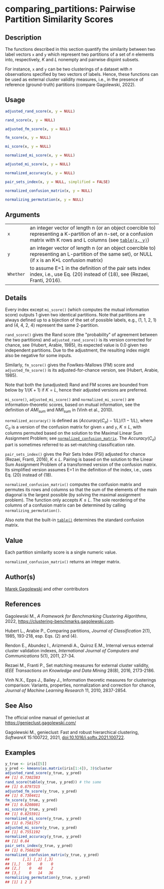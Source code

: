 # comparing_partitions: Pairwise Partition Similarity Scores

## Description

The functions described in this section quantify the similarity between two label vectors `x` and `y` which represent two partitions of a set of $n$ elements into, respectively, $K$ and $L$ nonempty and pairwise disjoint subsets.

For instance, `x` and `y` can be two clusterings of a dataset with $n$ observations specified by two vectors of labels. Hence, these functions can be used as external cluster validity measures, i.e., in the presence of reference (ground-truth) partitions (compare Gagolewski, 2022).

## Usage

``` r
adjusted_rand_score(x, y = NULL)

rand_score(x, y = NULL)

adjusted_fm_score(x, y = NULL)

fm_score(x, y = NULL)

mi_score(x, y = NULL)

normalized_mi_score(x, y = NULL)

adjusted_mi_score(x, y = NULL)

normalized_accuracy(x, y = NULL)

pair_sets_index(x, y = NULL, simplified = FALSE)

normalized_confusion_matrix(x, y = NULL)

normalizing_permutation(x, y = NULL)
```

## Arguments

|           |                                                                                                                                                                                                                                             |
|-----------|---------------------------------------------------------------------------------------------------------------------------------------------------------------------------------------------------------------------------------------------|
| `x`       | an integer vector of length n (or an object coercible to) representing a K-partition of an n-set, or a confusion matrix with K rows and L columns (see [`table(x, y)`](https://stat.ethz.ch/R-manual/R-devel/library/base/html/table.html)) |
| `y`       | an integer vector of length n (or an object coercible to) representing an L-partition of the same set), or NULL (if x is an K\*L confusion matrix)                                                                                          |
| `Whether` | to assume E=1 in the definition of the pair sets index index, i.e., use Eq. (20) instead of (18), see (Rezaei, Franti, 2016).                                                                                                               |

## Details

Every index except `mi_score()` (which computes the mutual information score) outputs 1 given two identical partitions. Note that partitions are always defined up to a bijection of the set of possible labels, e.g., (1, 1, 2, 1) and (4, 4, 2, 4) represent the same 2-partition.

`rand_score()` gives the Rand score (the \"probability\" of agreement between the two partitions) and `adjusted_rand_score()` is its version corrected for chance, see (Hubert, Arabie, 1985), its expected value is 0.0 given two independent partitions. Due to the adjustment, the resulting index might also be negative for some inputs.

Similarly, `fm_score()` gives the Fowlkes-Mallows (FM) score and `adjusted_fm_score()` is its adjusted-for-chance version, see (Hubert, Arabie, 1985).

Note that both the (unadjusted) Rand and FM scores are bounded from below by $1/(K+1)$ if $K=L$, hence their adjusted versions are preferred.

`mi_score()`, `adjusted_mi_score()` and `normalized_mi_score()` are information-theoretic scores, based on mutual information, see the definition of $AMI_{sum}$ and $NMI_{sum}$ in (Vinh et al., 2010).

`normalized_accuracy()` is defined as $(Accuracy(C_\sigma)-1/L)/(1-1/L)$, where $C_\sigma$ is a version of the confusion matrix for given `x` and `y`, $K \leq L$, with columns permuted based on the solution to the Maximal Linear Sum Assignment Problem; see [`normalized_confusion_matrix`](comparing_partitions.md). The $Accuracy(C_\sigma)$ part is sometimes referred to as set-matching classification rate.

`pair_sets_index()` gives the Pair Sets Index (PSI) adjusted for chance (Rezaei, Franti, 2016), $K \leq L$. Pairing is based on the solution to the Linear Sum Assignment Problem of a transformed version of the confusion matrix. Its simplified version assumes E=1 in the definition of the index, i.e., uses Eq. (20) instead of (18).

`normalized_confusion_matrix()` computes the confusion matrix and permutes its rows and columns so that the sum of the elements of the main diagonal is the largest possible (by solving the maximal assignment problem). The function only accepts $K \leq L$. The sole reordering of the columns of a confusion matrix can be determined by calling `normalizing_permutation()`.

Also note that the built-in [`table()`](https://stat.ethz.ch/R-manual/R-devel/library/base/html/table.html) determines the standard confusion matrix.

## Value

Each partition similarity score is a single numeric value.

`normalized_confusion_matrix()` returns an integer matrix.

## Author(s)

[Marek Gagolewski](https://www.gagolewski.com/) and other contributors

## References

Gagolewski M., *A Framework for Benchmarking Clustering Algorithms*, 2022, <https://clustering-benchmarks.gagolewski.com>.

Hubert L., Arabie P., Comparing partitions, *Journal of Classification* 2(1), 1985, 193-218, esp. Eqs. (2) and (4).

Rendon E., Abundez I., Arizmendi A., Quiroz E.M., Internal versus external cluster validation indexes, *International Journal of Computers and Communications* 5(1), 2011, 27-34.

Rezaei M., Franti P., Set matching measures for external cluster validity, *IEEE Transactions on Knowledge and Data Mining* 28(8), 2016, 2173-2186.

Vinh N.X., Epps J., Bailey J., Information theoretic measures for clusterings comparison: Variants, properties, normalization and correction for chance, *Journal of Machine Learning Research* 11, 2010, 2837-2854.

## See Also

The official online manual of <span class="pkg">genieclust</span> at <https://genieclust.gagolewski.com/>

Gagolewski M., <span class="pkg">genieclust</span>: Fast and robust hierarchical clustering, *SoftwareX* 15:100722, 2021, [doi:10.1016/j.softx.2021.100722](https://doi.org/10.1016/j.softx.2021.100722).

## Examples




```r
y_true <- iris[[5]]
y_pred <- kmeans(as.matrix(iris[1:4]), 3)$cluster
adjusted_rand_score(y_true, y_pred)
## [1] 0.7302383
rand_score(table(y_true, y_pred)) # the same
## [1] 0.8797315
adjusted_fm_score(y_true, y_pred)
## [1] 0.7304411
fm_score(y_true, y_pred)
## [1] 0.8208081
mi_score(y_true, y_pred)
## [1] 0.8255911
normalized_mi_score(y_true, y_pred)
## [1] 0.7581757
adjusted_mi_score(y_true, y_pred)
## [1] 0.7551192
normalized_accuracy(y_true, y_pred)
## [1] 0.84
pair_sets_index(y_true, y_pred)
## [1] 0.7568238
normalized_confusion_matrix(y_true, y_pred)
##      [,1] [,2] [,3]
## [1,]   50    0    0
## [2,]    0   48    2
## [3,]    0   14   36
normalizing_permutation(y_true, y_pred)
## [1] 1 2 3
```
